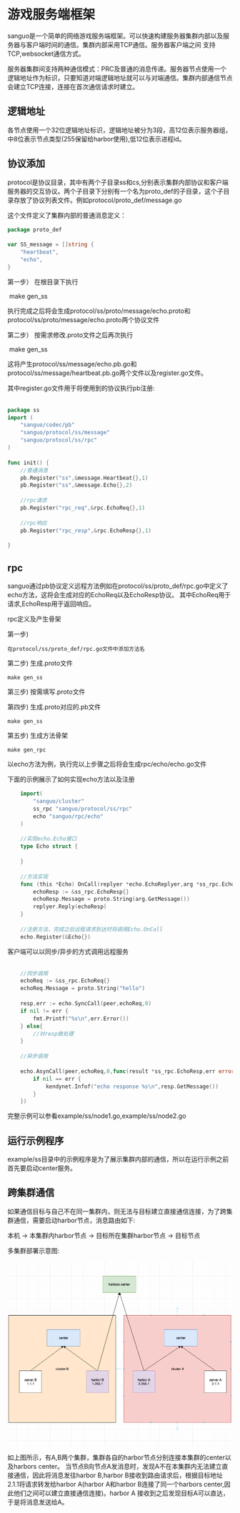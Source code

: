 # 游戏服务端框架 

sanguo是一个简单的网络游戏服务端框架。可以快速构建服务器集群内部以及服务器与客户端时间的通信。集群内部采用TCP通信。服务器客户端之间
支持TCP,websocket通信方式。

服务器集群间支持两种通信模式：PRC及普通的消息传递。服务器节点使用一个逻辑地址作为标识，只要知道对端逻辑地址就可以与对端通信。集群内部通信节点会建立TCP连接，连接在首次通信请求时建立。

## 逻辑地址

各节点使用一个32位逻辑地址标识，逻辑地址被分为3段，高12位表示服务器组，中8位表示节点类型(255保留给harbor使用),低12位表示进程id。

## 协议添加

protocol是协议目录，其中有两个子目录ss和cs,分别表示集群内部协议和客户端服务器的交互协议。两个子目录下分别有一个名为proto_def的子目录，这个子目录存放了协议列表文件。例如protocol/proto_def/message.go

这个文件定义了集群内部的普通消息定义：

```go
package proto_def

var SS_message = []string {
	"heartbeat",
	"echo",
}
```

第一步） 在根目录下执行

​	make gen_ss

执行完成之后将会生成protocol/ss/proto/message/echo.proto和protocol/ss/proto/message/echo.proto两个协议文件


第二步） 按需求修改.proto文件之后再次执行

​	make gen_ss

这将产生protocol/ss/message/echo.pb.go和protocol/ss/message/heartbeat.pb.go两个文件以及register.go文件。

其中register.go文件用于将使用到的协议执行pb注册:

```go

package ss
import (
	"sanguo/codec/pb"
	"sanguo/protocol/ss/message"
	"sanguo/protocol/ss/rpc"
)

func init() {
	//普通消息
	pb.Register("ss",&message.Heartbeat{},1)
	pb.Register("ss",&message.Echo{},2)

	//rpc请求
	pb.Register("rpc_req",&rpc.EchoReq{},1)

	//rpc响应
	pb.Register("rpc_resp",&rpc.EchoResp{},1)

}
```


## rpc

sanguo通过pb协议定义远程方法例如在protocol/ss/proto_def/rpc.go中定义了echo方法，这将会生成对应的EchoReq以及EchoResp协议。
其中EchoReq用于请求,EchoResp用于返回响应。

rpc定义及产生骨架

第一步)

	在protocol/ss/proto_def/rpc.go文件中添加方法名

第二步) 生成.proto文件

	make gen_ss

第三步) 按需填写.proto文件

第四步) 生成.proto对应的.pb文件

	make gen_ss

第五步) 生成方法骨架

	make gen_rpc

以echo方法为例，执行完以上步骤之后将会生成rpc/echo/echo.go文件

下面的示例展示了如何实现echo方法以及注册


```go
	import(
		"sanguo/cluster"
		ss_rpc "sanguo/protocol/ss/rpc"
		echo "sanguo/rpc/echo"
	)

	//实现echo.Echo接口
	type Echo struct {

	}

	//方法实现
	func (this *Echo) OnCall(replyer *echo.EchoReplyer,arg *ss_rpc.EchoReq) {
		echoResp := &ss_rpc.EchoResp{}
		echoResp.Message = proto.String(arg.GetMessage())
		replyer.Reply(echoResp)	
	}

	//注册方法，完成之后远程请求到达时将调用Echo.OnCall
	echo.Register(&Echo{})	

```

客户端可以以同步/异步的方式调用远程服务

```go
	
	//同步调用
	echoReq := &ss_rpc.EchoReq{}
	echoReq.Message = proto.String("hello")

	resp,err := echo.SyncCall(peer,echoReq,0)
	if nil != err {
		fmt.Printf("%s\n",err.Error())
	} else{
		//对resp做处理
	}

	//异步调用

	echo.AsynCall(peer,echoReq,0,func(result *ss_rpc.EchoResp,err error){
		if nil == err {
			kendynet.Infof("echo response %s\n",resp.GetMessage())
		}
	})

```


完整示例可以参看example/ss/node1.go,example/ss/node2.go

## 运行示例程序

example/ss目录中的示例程序是为了展示集群内部的通信，所以在运行示例之前首先要启动center服务。

## 跨集群通信

如果通信目标与自己不在同一集群内，则无法与目标建立直接通信连接，为了跨集群通信，需要启动harbor节点，消息路由如下:

本机 -> 本集群内harbor节点 -> 目标所在集群harbor节点 -> 目标节点

多集群部署示意图:

![Alt text](cluster.png)

如上图所示，有A,B两个集群，集群各自的harbor节点分别连接本集群的center以及harbors center。
当节点B向节点A发消息时，发现A不在本集群内无法建立直接通信，因此将消息发往harbor B,harbor B接收到路由请求后，根据目标地址
2.1.1将请求转发给harbor A(harbor A和harbor B连接了同一个harbors center,因此他们之间可以建立直接通信连接)。harbor A
接收到之后发现目标A可以直达，于是将消息发送给A。





